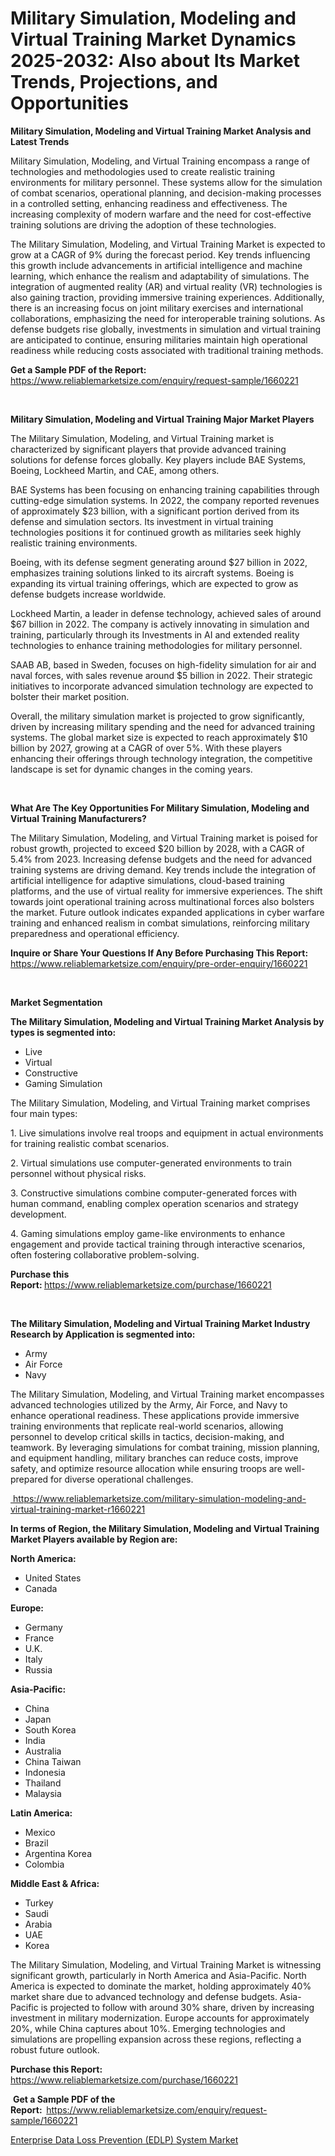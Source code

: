 <p><h1>Military Simulation, Modeling and Virtual Training Market Dynamics 2025-2032: Also about Its Market Trends, Projections, and Opportunities</h1></p><p><strong>Military Simulation, Modeling and Virtual Training Market Analysis and Latest Trends</strong></p>
<p><p>Military Simulation, Modeling, and Virtual Training encompass a range of technologies and methodologies used to create realistic training environments for military personnel. These systems allow for the simulation of combat scenarios, operational planning, and decision-making processes in a controlled setting, enhancing readiness and effectiveness. The increasing complexity of modern warfare and the need for cost-effective training solutions are driving the adoption of these technologies.</p><p>The Military Simulation, Modeling, and Virtual Training Market is expected to grow at a CAGR of 9% during the forecast period. Key trends influencing this growth include advancements in artificial intelligence and machine learning, which enhance the realism and adaptability of simulations. The integration of augmented reality (AR) and virtual reality (VR) technologies is also gaining traction, providing immersive training experiences. Additionally, there is an increasing focus on joint military exercises and international collaborations, emphasizing the need for interoperable training solutions. As defense budgets rise globally, investments in simulation and virtual training are anticipated to continue, ensuring militaries maintain high operational readiness while reducing costs associated with traditional training methods.</p></p>
<p><strong>Get a Sample PDF of the Report:&nbsp;</strong> <a href="https://www.reliablemarketsize.com/enquiry/request-sample/1660221?utm_campaign=2005&utm_medium=2&utm_source=Github&utm_content=ia&utm_term=17012025&utm_id=military-simulation-modeling-and-virtual-training">https://www.reliablemarketsize.com/enquiry/request-sample/1660221</a></p>
<p>&nbsp;</p>
<p><strong>Military Simulation, Modeling and Virtual Training Major Market Players</strong></p>
<p><p>The Military Simulation, Modeling, and Virtual Training market is characterized by significant players that provide advanced training solutions for defense forces globally. Key players include BAE Systems, Boeing, Lockheed Martin, and CAE, among others.</p><p>BAE Systems has been focusing on enhancing training capabilities through cutting-edge simulation systems. In 2022, the company reported revenues of approximately $23 billion, with a significant portion derived from its defense and simulation sectors. Its investment in virtual training technologies positions it for continued growth as militaries seek highly realistic training environments.</p><p>Boeing, with its defense segment generating around $27 billion in 2022, emphasizes training solutions linked to its aircraft systems. Boeing is expanding its virtual training offerings, which are expected to grow as defense budgets increase worldwide.</p><p>Lockheed Martin, a leader in defense technology, achieved sales of around $67 billion in 2022. The company is actively innovating in simulation and training, particularly through its Investments in AI and extended reality technologies to enhance training methodologies for military personnel.</p><p>SAAB AB, based in Sweden, focuses on high-fidelity simulation for air and naval forces, with sales revenue around $5 billion in 2022. Their strategic initiatives to incorporate advanced simulation technology are expected to bolster their market position.</p><p>Overall, the military simulation market is projected to grow significantly, driven by increasing military spending and the need for advanced training systems. The global market size is expected to reach approximately $10 billion by 2027, growing at a CAGR of over 5%. With these players enhancing their offerings through technology integration, the competitive landscape is set for dynamic changes in the coming years.</p></p>
<p>&nbsp;</p>
<p><strong>What Are The Key Opportunities For Military Simulation, Modeling and Virtual Training Manufacturers?</strong></p>
<p><p>The Military Simulation, Modeling, and Virtual Training market is poised for robust growth, projected to exceed $20 billion by 2028, with a CAGR of 5.4% from 2023. Increasing defense budgets and the need for advanced training systems are driving demand. Key trends include the integration of artificial intelligence for adaptive simulations, cloud-based training platforms, and the use of virtual reality for immersive experiences. The shift towards joint operational training across multinational forces also bolsters the market. Future outlook indicates expanded applications in cyber warfare training and enhanced realism in combat simulations, reinforcing military preparedness and operational efficiency.</p></p>
<p><strong>Inquire or Share Your Questions If Any Before Purchasing This Report:</strong> <a href="https://www.reliablemarketsize.com/enquiry/pre-order-enquiry/1660221?utm_campaign=2005&utm_medium=2&utm_source=Github&utm_content=ia&utm_term=17012025&utm_id=military-simulation-modeling-and-virtual-training">https://www.reliablemarketsize.com/enquiry/pre-order-enquiry/1660221</a></p>
<p>&nbsp;</p>
<p><strong>Market Segmentation</strong></p>
<p><strong>The Military Simulation, Modeling and Virtual Training Market Analysis by types is segmented into:</strong></p>
<p><ul><li>Live</li><li>Virtual</li><li>Constructive</li><li>Gaming Simulation</li></ul></p>
<p><p>The Military Simulation, Modeling, and Virtual Training market comprises four main types: </p><p>1. Live simulations involve real troops and equipment in actual environments for training realistic combat scenarios.</p><p>2. Virtual simulations use computer-generated environments to train personnel without physical risks.</p><p>3. Constructive simulations combine computer-generated forces with human command, enabling complex operation scenarios and strategy development.</p><p>4. Gaming simulations employ game-like environments to enhance engagement and provide tactical training through interactive scenarios, often fostering collaborative problem-solving.</p></p>
<p><strong>Purchase this Report:&nbsp;</strong><a href="https://www.reliablemarketsize.com/purchase/1660221?utm_campaign=2005&utm_medium=2&utm_source=Github&utm_content=ia&utm_term=17012025&utm_id=military-simulation-modeling-and-virtual-training">https://www.reliablemarketsize.com/purchase/1660221</a></p>
<p>&nbsp;</p>
<p><strong>The Military Simulation, Modeling and Virtual Training Market Industry Research by Application is segmented into:</strong></p>
<p><ul><li>Army</li><li>Air Force</li><li>Navy</li></ul></p>
<p><p>The Military Simulation, Modeling, and Virtual Training market encompasses advanced technologies utilized by the Army, Air Force, and Navy to enhance operational readiness. These applications provide immersive training environments that replicate real-world scenarios, allowing personnel to develop critical skills in tactics, decision-making, and teamwork. By leveraging simulations for combat training, mission planning, and equipment handling, military branches can reduce costs, improve safety, and optimize resource allocation while ensuring troops are well-prepared for diverse operational challenges.</p></p>
<p><a href="https://www.reliablemarketsize.com/military-simulation-modeling-and-virtual-training-market-r1660221?utm_campaign=2005&utm_medium=2&utm_source=Github&utm_content=ia&utm_term=17012025&utm_id=military-simulation-modeling-and-virtual-training">&nbsp;https://www.reliablemarketsize.com/military-simulation-modeling-and-virtual-training-market-r1660221</a></p>
<p><strong>In terms of Region, the Military Simulation, Modeling and Virtual Training Market Players available by Region are:</strong></p>
<p>
    <p> <strong> North America: </strong>
        <ul>
            <li>United States</li>
            <li>Canada</li>
        </ul>
        </p> 
    <p> <strong> Europe: </strong>
        <ul>
            <li>Germany</li>
            <li>France</li>
            <li>U.K.</li>
            <li>Italy</li>
            <li>Russia</li>
        </ul>
        </p> 
    <p> <strong> Asia-Pacific: </strong>
        <ul>
            <li>China</li>
            <li>Japan</li>
            <li>South Korea</li>
            <li>India</li>
            <li>Australia</li>
            <li>China Taiwan</li>
            <li>Indonesia</li>
            <li>Thailand</li>
            <li>Malaysia</li>
        </ul>
        </p> 
    <p> <strong> Latin America: </strong>
        <ul>
            <li>Mexico</li>
            <li>Brazil</li>
            <li>Argentina Korea</li>
            <li>Colombia</li>
        </ul>
        </p> 
    <p> <strong> Middle East & Africa: </strong>
        <ul>
            <li>Turkey</li>
            <li>Saudi</li>
            <li>Arabia</li>
            <li>UAE</li>
            <li>Korea</li>
        </ul>
    </p>
    </p>
<p><p>The Military Simulation, Modeling, and Virtual Training Market is witnessing significant growth, particularly in North America and Asia-Pacific. North America is expected to dominate the market, holding approximately 40% market share due to advanced technology and defense budgets. Asia-Pacific is projected to follow with around 30% share, driven by increasing investment in military modernization. Europe accounts for approximately 20%, while China captures about 10%. Emerging technologies and simulations are propelling expansion across these regions, reflecting a robust future outlook.</p></p>
<p><strong>Purchase this Report: </strong><a href="https://www.reliablemarketsize.com/purchase/1660221?utm_campaign=2005&utm_medium=2&utm_source=Github&utm_content=ia&utm_term=17012025&utm_id=military-simulation-modeling-and-virtual-training">https://www.reliablemarketsize.com/purchase/1660221</a></p>
<p>&nbsp;<strong>Get a Sample PDF of the Report:&nbsp;&nbsp;</strong><a href="https://www.reliablemarketsize.com/enquiry/request-sample/1660221?utm_campaign=2005&utm_medium=2&utm_source=Github&utm_content=ia&utm_term=17012025&utm_id=military-simulation-modeling-and-virtual-training">https://www.reliablemarketsize.com/enquiry/request-sample/1660221</a></p>
<p><strong></strong></p>
<p><p><a href="https://github.com/lylyparadise/Market-Research-Report-List-5/blob/main/enterprise-data-loss-prevention-edlp-system-market.md?utm_campaign=2005&utm_medium=2&utm_source=Github&utm_content=ia&utm_term=17012025&utm_id=military-simulation-modeling-and-virtual-training">Enterprise Data Loss Prevention (EDLP) System Market</a></p></p>
